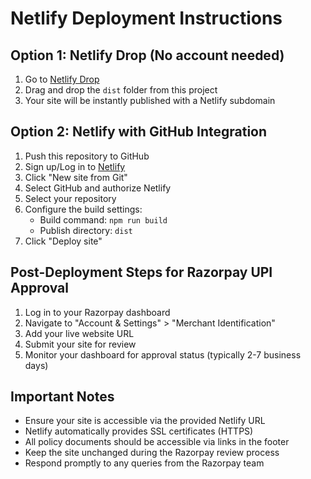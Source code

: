 # Netlify Deployment Instructions

## Option 1: Netlify Drop (No account needed)

1. Go to [Netlify Drop](https://app.netlify.com/drop)
2. Drag and drop the `dist` folder from this project
3. Your site will be instantly published with a Netlify subdomain

## Option 2: Netlify with GitHub Integration

1. Push this repository to GitHub
2. Sign up/Log in to [Netlify](https://app.netlify.com/)
3. Click "New site from Git"
4. Select GitHub and authorize Netlify
5. Select your repository
6. Configure the build settings:
   - Build command: `npm run build`
   - Publish directory: `dist`
7. Click "Deploy site"

## Post-Deployment Steps for Razorpay UPI Approval

1. Log in to your Razorpay dashboard
2. Navigate to "Account & Settings" > "Merchant Identification"
3. Add your live website URL
4. Submit your site for review
5. Monitor your dashboard for approval status (typically 2-7 business days)

## Important Notes

- Ensure your site is accessible via the provided Netlify URL
- Netlify automatically provides SSL certificates (HTTPS)
- All policy documents should be accessible via links in the footer
- Keep the site unchanged during the Razorpay review process
- Respond promptly to any queries from the Razorpay team
